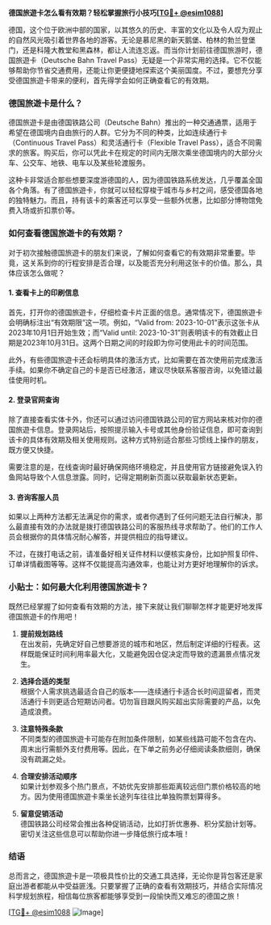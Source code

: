 **德国旅遊卡怎么看有效期？轻松掌握旅行小技巧[[TG💪+ @esim1088](https://t.me/s/esim1088)]**

德国，这个位于欧洲中部的国家，以其悠久的历史、丰富的文化以及令人叹为观止的自然风光吸引着世界各地的游客。无论是慕尼黑的新天鹅堡、柏林的勃兰登堡门，还是科隆大教堂和黑森林，都让人流连忘返。而当你计划前往德国旅游时，德国旅遊卡（Deutsche Bahn Travel Pass）无疑是一个非常实用的选择。它不仅能够帮助你节省交通费用，还能让你更便捷地探索这个美丽国度。不过，要想充分享受德国旅遊卡带来的便利，首先得学会如何正确查看它的有效期。

### 德国旅遊卡是什么？

德国旅遊卡是由德国铁路公司（Deutsche Bahn）推出的一种交通通票，适用于希望在德国境内自由旅行的人群。它分为不同的种类，比如连续通行卡（Continuous Travel Pass）和灵活通行卡（Flexible Travel Pass），适合不同需求的旅客。购买后，你可以凭此卡在规定的时间内无限次乘坐德国境内的大部分火车、公交车、地铁、电车以及某些轮渡服务。

这种卡非常适合那些想要深度游德国的人，因为德国铁路系统发达，几乎覆盖全国各个角落。有了德国旅遊卡，你就可以轻松穿梭于城市与乡村之间，感受德国各地的独特魅力。而且，持有该卡的乘客还可以享受一些额外优惠，比如部分博物馆免费入场或折扣票价等。

### 如何查看德国旅遊卡的有效期？

对于初次接触德国旅遊卡的朋友们来说，了解如何查看它的有效期非常重要。毕竟，这关系到你的行程安排是否合理，以及能否充分利用这张卡的价值。那么，具体应该怎么做呢？

#### 1. 查看卡上的印刷信息

首先，打开你的德国旅遊卡，仔细检查卡片正面的信息。通常情况下，德国旅遊卡会明确标注出“有效期限”这一项。例如，“Valid from: 2023-10-01”表示这张卡从2023年10月1日开始生效；而“Valid until: 2023-10-31”则表明该卡的有效截止日期是2023年10月31日。这两个日期之间的时段即为你可使用此卡的时间范围。

此外，有些德国旅遊卡还会标明具体的激活方式，比如需要在首次使用前完成激活手续。如果你不确定自己的卡是否已经激活，建议尽快联系客服咨询，以免错过最佳使用时机。

#### 2. 登录官网查询

除了直接查看实体卡外，你还可以通过访问德国铁路公司的官方网站来核对你的德国旅遊卡信息。登录网站后，按照提示输入卡号或其他身份验证信息，即可查询到该卡的具体有效期及相关使用规则。这种方式特别适合那些习惯线上操作的朋友，既方便又快捷。

需要注意的是，在线查询时最好确保网络环境稳定，并且使用官方链接避免误入钓鱼网站导致个人信息泄露。同时，记得定期刷新页面以获取最新状态更新。

#### 3. 咨询客服人员

如果以上两种方法都无法满足你的需求，或者你遇到了任何问题无法自行解决，那么最直接有效的办法就是拨打德国铁路公司的客服热线寻求帮助了。他们的工作人员会根据你的具体情况耐心解答，并提供相应的指导建议。

不过，在拨打电话之前，请准备好相关证件材料以便核实身份，比如护照复印件、订单详情截图等等。这样不仅能提高沟通效率，也能让对方更好地理解你的诉求。

### 小贴士：如何最大化利用德国旅遊卡？

既然已经掌握了如何查看有效期的方法，接下来就让我们聊聊怎样才能更好地发挥德国旅遊卡的作用吧！

1. **提前规划路线**  
   在出发前，先确定好自己想要游览的城市和地区，然后制定详细的行程表。这样既能保证时间利用率最大化，又能避免因仓促决定而导致的遗漏景点情况发生。

2. **选择合适的类型**  
   根据个人需求挑选最适合自己的版本——连续通行卡适合长时间逗留者，而灵活通行卡则更适合短期访问者。切勿盲目跟风购买超出实际需要的产品，以免造成浪费。

3. **注意特殊条款**  
   不同类型的德国旅遊卡可能存在附加条件限制，如某些线路可能不包含在内、周末出行需额外支付费用等。因此，在下单之前务必仔细阅读条款细则，确保没有疏漏之处。

4. **合理安排活动顺序**  
   如果计划参观多个热门景点，不妨优先安排那些距离较远但门票价格较高的地方。因为使用德国旅遊卡乘坐长途列车往往比单独购票划算得多。

5. **留意促销活动**  
   德国铁路公司经常会推出各种促销活动，比如打折优惠券、积分奖励计划等。密切关注这些信息可以帮助你进一步降低旅行成本哦！

### 结语

总而言之，德国旅遊卡是一项极具性价比的交通工具选择，无论你是背包客还是家庭出游者都能从中受益匪浅。只要掌握了正确的查看有效期技巧，并结合实际情况科学规划旅程，相信每位旅客都能够享受到一段愉快而又难忘的德国之旅！

[[TG💪+ @esim1088](https://t.me/s/esim1088) ![Image](https://i.postimg.cc/4NQfJmqS/Snipaste-2025-05-13-00-14-12.png)]